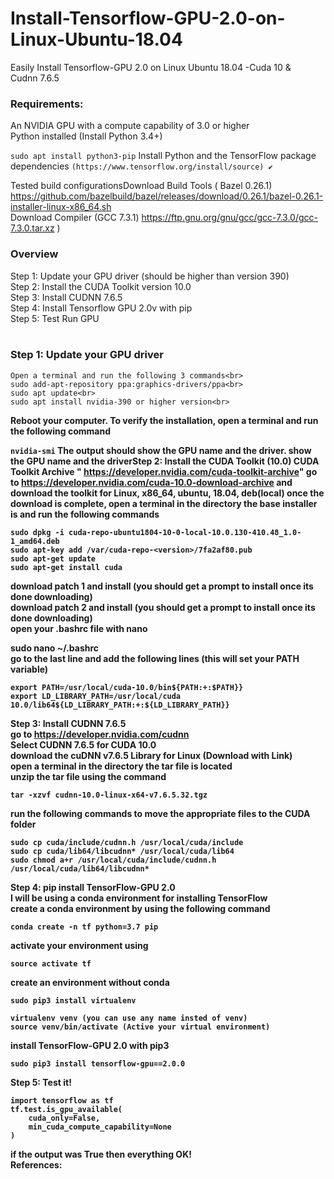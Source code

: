 # Install-Tensorflow-GPU-2.0-on-Linux-Ubuntu-18.04<br>
Easily Install Tensorflow-GPU 2.0 on Linux Ubuntu 18.04 -Cuda 10 &amp; Cudnn 7.6.5<br>

### Requirements: <br>
An NVIDIA GPU with a compute capability of 3.0 or higher<br>
Python installed (Install Python 3.4+)<br>

```sudo apt install python3-pip```
Install Python and the TensorFlow package dependencies
```(https://www.tensorflow.org/install/source) ✔️ ```

Tested build configurationsDownload Build Tools ( Bazel 0.26.1)<br>
https://github.com/bazelbuild/bazel/releases/download/0.26.1/bazel-0.26.1-installer-linux-x86_64.sh<br>
Download Compiler (GCC 7.3.1)
https://ftp.gnu.org/gnu/gcc/gcc-7.3.0/gcc-7.3.0.tar.xz ) <br>

### Overview <br>
Step 1: Update your GPU driver (should be higher than version 390)<br>
Step 2: Install the CUDA Toolkit version 10.0<br>
Step 3: Install CUDNN 7.6.5<br>
Step 4: Install Tensorflow GPU 2.0v with pip<br>
Step 5: Test Run GPU<br>
<br>
### Step 1: Update your GPU driver <br>
```
Open a terminal and run the following 3 commands<br>
sudo add-apt-repository ppa:graphics-drivers/ppa<br>
sudo apt update<br>
sudo apt install nvidia-390 or higher version<br>
```
<b>Reboot<b> your computer. To verify the installation, open a terminal and run the following command<br>

```nvidia-smi```
The output should show the GPU name and the driver.
show the GPU name and the driverStep 2: Install the CUDA Toolkit (10.0)
CUDA Toolkit Archive " https://developer.nvidia.com/cuda-toolkit-archive"
go to https://developer.nvidia.com/cuda-10.0-download-archive and download the toolkit for Linux, x86_64, ubuntu, 18.04, deb(local)
once the download is complete, open a terminal in the directory the base installer is and run the following commands
<br>
```
sudo dpkg -i cuda-repo-ubuntu1804-10-0-local-10.0.130-410.48_1.0-1_amd64.deb
sudo apt-key add /var/cuda-repo-<version>/7fa2af80.pub
sudo apt-get update
sudo apt-get install cuda
```
 
download patch 1 and install (you should get a prompt to install once its done downloading)<br>
download patch 2 and install (you should get a prompt to install once its done downloading)<br>
open your .bashrc file with nano<br>

sudo nano ~/.bashrc<br>
go to the last line and add the following lines (this will set your PATH variable)<br>
```
export PATH=/usr/local/cuda-10.0/bin${PATH:+:$PATH}}
export LD_LIBRARY_PATH=/usr/local/cuda 10.0/lib64${LD_LIBRARY_PATH:+:${LD_LIBRARY_PATH}}
```
Step 3: Install CUDNN 7.6.5<br>
go to https://developer.nvidia.com/cudnn<br>
Select CUDNN 7.6.5 for CUDA 10.0<br>
download the cuDNN v7.6.5 Library for Linux (Download with Link)<br>
open a terminal in the directory the tar file is located<br>
unzip the tar file using the command<br>
```
tar -xzvf cudnn-10.0-linux-x64-v7.6.5.32.tgz
```
run the following commands to move the appropriate files to the CUDA folder
```
sudo cp cuda/include/cudnn.h /usr/local/cuda/include
sudo cp cuda/lib64/libcudnn* /usr/local/cuda/lib64
sudo chmod a+r /usr/local/cuda/include/cudnn.h /usr/local/cuda/lib64/libcudnn*
```
Step 4: pip install TensorFlow-GPU 2.0<br>
I will be using a conda environment for installing TensorFlow<br>
create a conda environment by using the following command<br>
```
conda create -n tf python=3.7 pip
```
activate your environment using
```
source activate tf
```
create an environment without conda
```
sudo pip3 install virtualenv

virtualenv venv (you can use any name insted of venv)
source venv/bin/activate (Active your virtual environment)
```

install TensorFlow-GPU 2.0 with pip3 <br>
```
sudo pip3 install tensorflow-gpu==2.0.0
```
Step 5: Test it! <br>

```
import tensorflow as tf
tf.test.is_gpu_available(
    cuda_only=False,
    min_cuda_compute_capability=None
)
```
if the output was True then everything OK!<br>
References:
